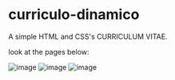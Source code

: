 # curriculo-dinamico

A simple HTML and CSS's CURRICULUM VITAE.

look at the pages below:

![image](https://user-images.githubusercontent.com/88909472/160536667-73d763a6-e477-42aa-8a7d-b2aaca4ca994.png)
![image](https://user-images.githubusercontent.com/88909472/160536734-2190cf4c-a024-44bd-8909-3d6f41de8ab5.png)
![image](https://user-images.githubusercontent.com/88909472/160536785-a2b6a4e8-ce96-4e64-9af2-5c081e9b2a2a.png)
